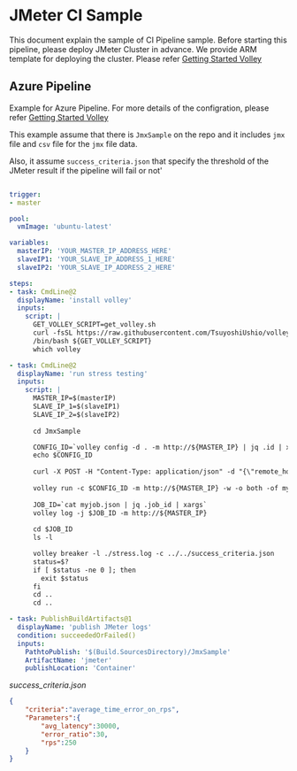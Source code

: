 # JMeter CI Sample

This document explain the sample of CI Pipeline sample. 
Before starting this pipeline, please deploy JMeter Cluster in advance. We provide ARM template for deploying the cluster. Please refer [Getting Started Volley](getting-started.md)

## Azure Pipeline 

Example for Azure Pipeline. For more details of the configration, please refer [Getting Started Volley](getting-started.md) 

This example assume that there is `JmxSample` on the repo and it includes `jmx` file and `csv` file for the `jmx` file data. 

Also, it assume `success_criteria.json` that specify the threshold of the JMeter result if the pipeline will fail or not' 


```yaml

trigger:
- master

pool:
  vmImage: 'ubuntu-latest'

variables:
  masterIP: 'YOUR_MASTER_IP_ADDRESS_HERE'
  slaveIP1: 'YOUR_SLAVE_IP_ADDRESS_1_HERE'
  slaveIP2: 'YOUR_SLAVE_IP_ADDRESS_2_HERE'

steps:
- task: CmdLine@2
  displayName: 'install volley'
  inputs:
    script: |
      GET_VOLLEY_SCRIPT=get_volley.sh
      curl -fsSL https://raw.githubusercontent.com/TsuyoshiUshio/volley/master/script/get_volley.sh -o $GET_VOLLEY_SCRIPT
      /bin/bash ${GET_VOLLEY_SCRIPT}
      which volley

- task: CmdLine@2
  displayName: 'run stress testing'
  inputs:
    script: |
      MASTER_IP=$(masterIP)
      SLAVE_IP_1=$(slaveIP1)
      SLAVE_IP_2=$(slaveIP2)
      
      cd JmxSample

      CONFIG_ID=`volley config -d . -m http://${MASTER_IP} | jq .id | xargs`
      echo $CONFIG_ID
      
      curl -X POST -H "Content-Type: application/json" -d "{\"remote_host_ips\":[\"${SLAVE_IP_1}\", \"${SLAVE_IP_2}\"]}" http://${MASTER_IP}:38080/property
      
      volley run -c $CONFIG_ID -m http://${MASTER_IP} -w -o both -of myjob.json -d
      
      JOB_ID=`cat myjob.json | jq .job_id | xargs`
      volley log -j $JOB_ID -m http://${MASTER_IP}
      
      cd $JOB_ID
      ls -l

      volley breaker -l ./stress.log -c ../../success_criteria.json
      status=$?
      if [ $status -ne 0 ]; then
        exit $status
      fi 
      cd ..
      cd ..

- task: PublishBuildArtifacts@1
  displayName: 'publish JMeter logs'
  condition: succeededOrFailed()
  inputs:
    PathtoPublish: '$(Build.SourcesDirectory)/JmxSample'
    ArtifactName: 'jmeter'
    publishLocation: 'Container'
```

_success_criteria.json_

```json
{
    "criteria":"average_time_error_on_rps",
    "Parameters":{
        "avg_latency":30000,
        "error_ratio":30,
        "rps":250
    }
}
```
